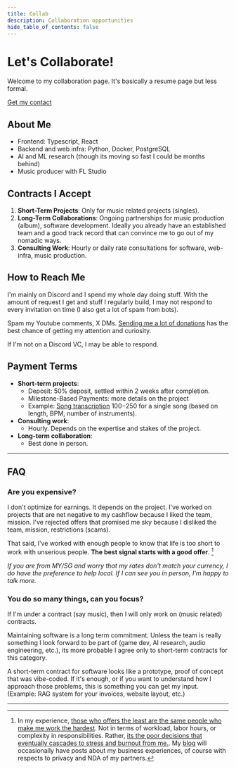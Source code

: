 ```yaml
---
title: Collab
description: Collaboration opportunities
hide_table_of_contents: false
---
```


# Let's Collaborate!

Welcome to my collaboration page. It's basically a resume page but less formal.

[Get my contact](https://gravatar.com/neldivad)

## About Me
- Frontend: Typescript, React
- Backend and web infra: Python, Docker, PostgreSQL
- AI and ML research (though its moving so fast I could be months behind)
- Music producer with FL Studio

## Contracts I Accept

1. **Short-Term Projects**: Only for music related projects (singles). 
2. **Long-Term Collaborations**: Ongoing partnerships for music production (album), software development. Ideally you already have an established team and a good track record that can convince me to go out of my nomadic ways.
3. **Consulting Work**: Hourly or daily rate consultations for software, web-infra, music production.


## How to Reach Me
I'm mainly on Discord and I spend my whole day doing stuff. With the amount of request I get and stuff I regularly build, I may not respond to every invitation on time (I also get a lot of spam from bots).

Spam my Youtube comments, X DMs. [Sending me a lot of donations](https://gravatar.com/neldivad) has the best chance of getting my attention and curiosity. 

If I'm not on a Discord VC, I may be able to respond. 

## Payment Terms

- **Short-term projects**: 
    - Deposit: 50% deposit, settled within 2 weeks after completion.
    - Milestone-Based Payments: more details on the project
    - Example: [Song transcription](https://www.youtube.com/watch?v=L0FOI4PvLho) $100-$250 for a single song (based on length, BPM, number of instruments). 
- **Consulting work**: 
    - Hourly. Depends on the expertise and stakes of the project.
- **Long-term collaboration**: 
    - Best done in person.

--- 

## FAQ
### Are you expensive?

I don't optimize for earnings. It depends on the project. I've worked on projects that are net negative to my cashflow because I liked the team, mission. I've rejected offers that promised me sky because I disliked the team, mission, restrictions (scams). 

That said, I've worked with enough people to know that life is too short to work with unserious people. **The best signal starts with a good offer**. [^1] 

[^1]: In my experience, [those who offers the least are the same people who make me work the hardest](https://x.com/YassirUX/status/1901926052089287009). Not in terms of workload, labor hours, or complexity in responsibilities. Rather, [its the poor decisions that eventually cascades to stress and burnout from me.](/blog/ineffective-leaders). My [blog](/blog) will occasionally have posts about my business experiences, of course with respects to privacy and NDA of my partners.

*If you are from MY/SG and worry that my rates don't match your currency, I do have the preference to help local. If I can see you in person, I'm happy to talk more.*

### You do so many things, can you focus? 
If I'm under a contract (say music), then I will only work on (music related) contracts. 

Maintaining software is a long term commitment. Unless the team is really something I look forward to be part of (game dev, AI research, audio engineering, etc.), its more probable I agree only to short-term contracts for this category. 

A short-term contract for software looks like a prototype, proof of concept that was vibe-coded. If it's enough, or if you want to understand how I approach those problems, this is something you can get my input. (Example: RAG system for your invoices, website layout, etc.)

---
